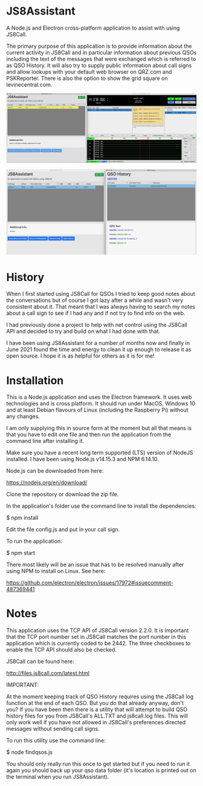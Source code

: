 # JS8Assistant
A Node.js and Electron cross-platform application to assist with using JS8Call.

The primary purpose of this application is to provide information about the current
activity in JS8Call and in particular information about previous QSOs including the
text of the messages that were exchanged which is referred to as QSO History. 
It will also try to supply public information about call signs and allow lookups with your
default web browser on QRZ.com and PSKReporter. There is also the option to show the 
grid square on levinecentral.com.


![Photo](images/js8assistant1.jpeg)


![Photo](images/js8assistant2.jpeg)


# History
When I first started using JS8Call for QSOs I tried to keep good notes about the conversations 
but of course I got lazy after a while and wasn't very consistent about it. That meant that
I was always having to search my notes about a call sign to see if I had any and if not
try to find info on the web.

I had previously done a project to help with net control using the JS8Call API and decided to
try and build on what I had done with that.

I have been using JS8Assistant for a number of months now and finally in June 2021 found
the time and energy to clean it up enough to release it as open source. I hope it is
as helpful for others as it is for me!


# Installation
This is a Node.js application and uses the Electron framework. It uses web technologies and
is cross platform. It should run under MacOS, Windows 10 and at least Debian flavours of Linux 
(including the Raspberry Pi) without any changes.

I am only supplying this in source form at the moment but all that means is that you 
have to edit one file and then run the application from the command line after installing it.

Make sure you have a recent long term supported (LTS) version of NodeJS installed. 
I have been using Node.js v14.15.3 and NPM 6.14.10. 

Node.js can be downloaded from here:

https://nodejs.org/en/download/

Clone the repository or download the zip file.

In the application's folder use the command line to install the dependencies:

$ npm install

Edit the file config.js and put in your call sign.

To run the application:

$ npm start

There most likely will be an issue that has to be resolved manually after using NPM to 
install on Linux. See here:

https://github.com/electron/electron/issues/17972#issuecomment-487369441

# Notes
This application uses the TCP API of JS8Call version 2.2.0. It is important that the TCP 
port number set in JS8Call matches the port number in this application which is currently
coded to be 2442. The three checkboxes to enable the TCP API should also be checked.

JS8Call can be found here:

http://files.js8call.com/latest.html

IMPORTANT:

At the moment keeping track of QSO History requires using the JS8Call log function at the 
end of each QSO. But you do that already anyway, don't you? If you have been then there
is a utility that will attempt to build QSO history files for you from JS8Call's
ALL.TXT and js8call.log files. This will only work well if you have not allowed in 
JS8Call's preferences directed messages without sending call signs.

To run this utility use the command line:

$ node findqsos.js

You should only really run this once to get started but if you need to run it again
you should back up your qso data folder (it's location is printed out on the terminal
when you run JS8Assistant).


